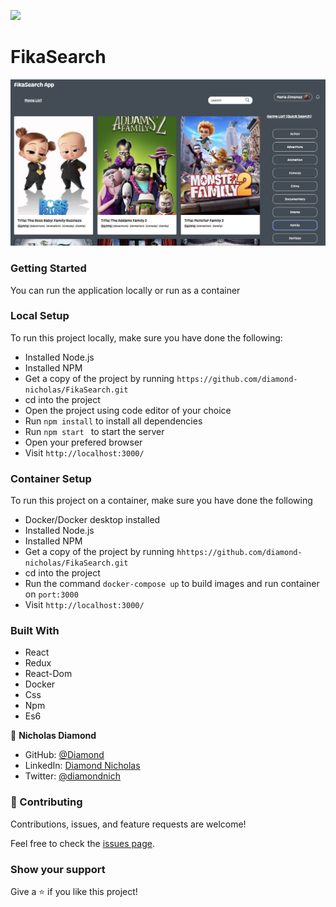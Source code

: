 ![](<(https://img.shields.io/badge/fikaSearch-blueviolet)>)

# FikaSearch

![Cover Photo](./public/demo.png)

### Getting Started

You can run the application locally or run as a container

### Local Setup

To run this project locally, make sure you have done the following:

- Installed Node.js
- Installed NPM
- Get a copy of the project by running `https://github.com/diamond-nicholas/FikaSearch.git`
- cd into the project
- Open the project using code editor of your choice
- Run `npm install` to install all dependencies
- Run `npm start ` to start the server
- Open your prefered browser
- Visit `http://localhost:3000/`

### Container Setup

To run this project on a container, make sure you have done the following

- Docker/Docker desktop installed
- Installed Node.js
- Installed NPM
- Get a copy of the project by running `hhttps://github.com/diamond-nicholas/FikaSearch.git`
- cd into the project
- Run the command `docker-compose up` to build images and run container on `port:3000`
- Visit `http://localhost:3000/`

### Built With

- React
- Redux
- React-Dom
- Docker
- Css
- Npm
- Es6

👤 **Nicholas Diamond**

- GitHub: [@Diamond](https://github.com/diamond-nicholas)
- LinkedIn: [Diamond Nicholas](https://www.linkedin.com/in/diamond-nicholas/)
- Twitter: [@diamondnich](https://twitter.com/diamondnich)

### 🤝 Contributing

Contributions, issues, and feature requests are welcome!

Feel free to check the [issues page](https://github.com/diamond-nicholas/FikaSearch/issues).

### Show your support

Give a ⭐️ if you like this project!
